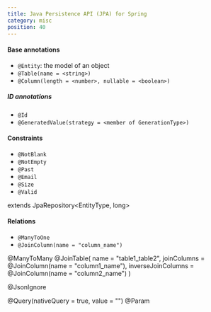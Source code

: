 ```yaml
---
title: Java Persistence API (JPA) for Spring
category: misc
position: 40
---
```


#### Base annotations

-   `@Entity`: the model of an object
-   `@Table(name = <string>)`
-   `@Column(length = <number>, nullable = <boolean>)`

##### ID annotations

-   `@Id`
-   `@GeneratedValue(strategy = <member of GenerationType>)`

#### Constraints

-   `@NotBlank`
-   `@NotEmpty`
-   `@Past`
-   `@Email`
-   `@Size`
-   `@Valid`

extends JpaRepository<EntityType, long>

#### Relations

-   `@ManyToOne`
-   `@JoinColumn(name = "column_name")`

@ManyToMany
@JoinTable(
name = "table1_table2",
joinColumns = @JoinColumn(name = "column1_name"),
inverseJoinColumns = @JoinColumn(name = "column2_name")
)

@JsonIgnore

@Query(nativeQuery = true, value = "")
@Param
